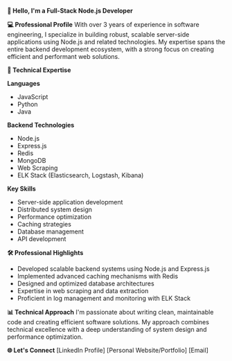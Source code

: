 <!--
**Rma00/rma00** is a ✨ _special_ ✨ repository because its `README.md` (this file) appears on your GitHub profile.

Here are some ideas to get you started:

- 🔭 I’m currently working on ...
- 🌱 I’m currently learning ...
- 👯 I’m looking to collaborate on ...
- 🤔 I’m looking for help with ...
- 💬 Ask me about ...
- 📫 How to reach me: ...
- 😄 Pronouns: ...
- ⚡ Fun fact: ...
-->

**👋 Hello, I'm a Full-Stack Node.js Developer**

**💻 Professional Profile**
  With over 3 years of experience in software engineering, I specialize in building robust, scalable server-side applications using Node.js and related technologies. My expertise spans the entire backend development ecosystem, with a strong focus on creating efficient and performant web solutions.

**🚀 Technical Expertise**

**Languages**
  - JavaScript
  - Python
  - Java

**Backend Technologies**
  - Node.js
  - Express.js
  - Redis
  - MongoDB
  - Web Scraping
  - ELK Stack (Elasticsearch, Logstash, Kibana)

**Key Skills**
  - Server-side application development
  - Distributed system design
  - Performance optimization
  - Caching strategies
  - Database management
  - API development

**🛠️ Professional Highlights**
  - Developed scalable backend systems using Node.js and Express.js
  - Implemented advanced caching mechanisms with Redis
  - Designed and optimized database architectures
  - Expertise in web scraping and data extraction
  - Proficient in log management and monitoring with ELK Stack

**📊 Technical Approach**
  I'm passionate about writing clean, maintainable code and creating efficient software solutions. My approach combines technical excellence with a deep understanding of system design and performance optimization.

**🌐 Let's Connect**
[LinkedIn Profile]
[Personal Website/Portfolio]
[Email]


